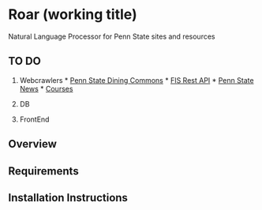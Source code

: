 # Roar (working title)
Natural Language Processor for Penn State sites and resources

## TO DO
  1. Webcrawlers
    * [Penn State Dining Commons](http://menu.hfs.psu.edu)
    * [FIS Rest API](https://apps.opp.psu.edu/fis-api/)
    * [Penn State News](http://news.psu.edu)
    * [Courses](http://undergraduate.bulletins.psu.edu)
    
  2. DB
  3. FrontEnd

## Overview

## Requirements


## Installation Instructions
